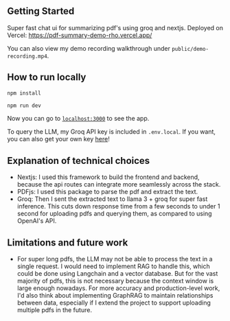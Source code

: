 ## Getting Started

Super fast chat ui for summarizing pdf's using groq and nextjs. Deployed on Vercel: https://pdf-summary-demo-rho.vercel.app/

You can also view my demo recording walkthrough under `public/demo-recording.mp4`.

## How to run locally

```bash
npm install

npm run dev
```

Now you can go to [`localhost:3000`](http://localhost:3000/) to see the app.

To query the LLM, my Groq API key is included in `.env.local`. If you want, you can also get your own key [here](https://console.groq.com/keys)!

## Explanation of technical choices

- Nextjs: I used this framework to build the frontend and backend, because the api routes can integrate more seamlessly across the stack.
- PDFjs: I used this package to parse the pdf and extract the text.
- Groq: Then I sent the extracted text to llama 3 + groq for super fast inference. This cuts down response time from a few seconds to under 1 second for uploading pdfs and querying them, as compared to using OpenAI's API.

## Limitations and future work

- For super long pdfs, the LLM may not be able to process the text in a single request. I would need to implement RAG to handle this, which could be done using Langchain and a vector database. But for the vast majority of pdfs, this is not necessary because the context window is large enough nowadays. For more accuracy and production-level work, I'd also think about implementing GraphRAG to maintain relationships between data, especially if I extend the project to support uploading multiple pdfs in the future.

